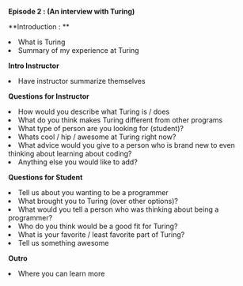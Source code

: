 **Episode 2 : (An interview with Turing)**

**Introduction : **
  <li>What is Turing
  <li>Summary of my experience at Turing

**Intro Instructor**
  <li>Have instructor summarize themselves

**Questions for Instructor**
  <li>How would you describe what Turing is / does
  <li>What do you think makes Turing different from other programs
  <li>What type of person are you looking for (student)?
  <li>Whats cool / hip / awesome at Turing right now?
  <li>What advice would you give to a person who is brand new to even thinking about learning about coding?
  <li>Anything else you would like to add?

**Questions for Student**
  <li>Tell us about you wanting to be a programmer
  <li>What brought you to Turing (over other options)?
  <li>What would you tell a person who was thinking about being a programmer?
  <li>Who do you think would be a good fit for Turing?
  <li>What is your favorite / least favorite part of Turing?
  <li>Tell us something awesome

**Outro**
  <li>Where you can learn more
